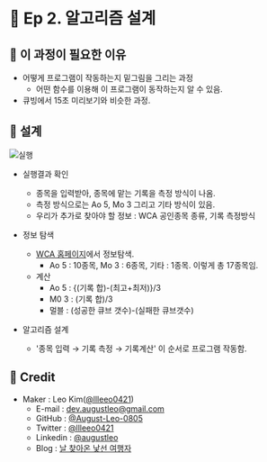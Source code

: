 # 🐧 **Ep 2. 알고리즘 설계**

## 🐧 **이 과정이 필요한 이유**
- 어떻게 프로그램이 작동하는지 밑그림을 그리는 과정
  - 어떤 함수를 이용해 이 프로그램이 동작하는지 알 수 있음.
- 큐빙에서 15초 미리보기와 비슷한 과정.

## 🐧 **설계**
![실행](https://user-images.githubusercontent.com/101883868/175221064-822ae6ad-c9c7-49f5-a0db-1b4270570010.png)
- 실행결과 확인
  - 종목을 입력받아, 종목에 맡는 기록을 측정 방식이 나옴.
  - 측정 방식으로는 Ao 5, Mo 3 그리고 기타 방식이 있음.
  - 우리가 추가로 찾아야 할 정보 : WCA 공인종목 종류, 기록 측정방식

- 정보 탐색
  - [WCA 홈페이지](https://www.worldcubeassociation.org/results/records)에서 정보탐색.
    - Ao 5 : 10종목, Mo 3 : 6종목, 기타 : 1종목. 이렇게 총 17종목임.
  - 계산 
    - Ao 5 : {(기록 합)-(최고+최저)}/3
    - M0 3 : (기록 합)/3
    - 멀블 : (성공한 큐브 갯수)-(실패한 큐브갯수)

- 알고리즘 설계
  - '종목 입력 → 기록 측정 → 기록계산' 이 순서로 프로그램 작동함.

## 🐧 **Credit**
- Maker : Leo Kim([@llleeo0421](https://github.com/llleeo0421))
  - E-mail : dev.augustleo@gmail.com
  - GitHub : [@August-Leo-0805](https://github.com/August-Leo-0805)
  - Twitter : [@llleeo0421](https://www.twitter.com/llleeo0421)
  - Linkedin : [@augustleo](https://www.linkedin.com/in/augustleo)
  - Blog : [날 찾아온 낯선 여행자](https://llleeo0421.tistory.com)

